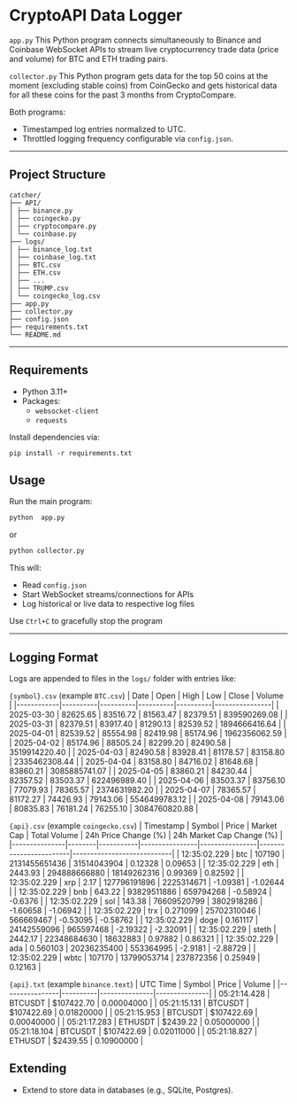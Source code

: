 # CryptoAPI Data Logger
```app.py```
This Python program connects simultaneously to Binance and Coinbase WebSocket APIs to stream live cryptocurrency trade data (price and volume) for BTC and ETH trading pairs. 

```collector.py```
This Python program gets data for the top 50 coins at the moment (excluding stable coins) from CoinGecko and gets historical data for all these coins for the past 3 months from CryptoCompare.

Both programs:
- Timestamped log entries normalized to UTC.
- Throttled logging frequency configurable via `config.json`.

---

## Project Structure
```
catcher/
├── API/
│ ├── binance.py
│ ├── coingecko.py
│ ├── cryptocompare.py
│ └── coinbase.py
├── logs/
│ ├── binance_log.txt
│ ├── coinbase_log.txt
│ ├── BTC.csv
│ ├── ETH.csv
│ ├── ...
│ ├── TRUMP.csv
│ └── coingecko_log.csv
├── app.py
├── collector.py
├── config.json
├── requirements.txt
└── README.md
```
---
## Requirements
- Python 3.11+
- Packages:
	-  `websocket-client`
	- `requests`

Install dependencies via:
```
pip install -r requirements.txt
```

## Usage
Run the main program:
```bash
python  app.py
```
or
```bash
python collector.py
```
This will:
- Read `config.json`
- Start WebSocket streams/connections for APIs
- Log historical or live data to respective log files

Use `Ctrl+C` to gracefully stop the program

---
## Logging Format
Logs are appended to files in the `logs/` folder with entries like:

``
{symbol}.csv
`` (example ``BTC.csv``)
| Date       | Open     | High     | Low      | Close    | Volume         |
|------------|----------|----------|----------|----------|----------------|
| 2025-03-30 | 82625.65 | 83516.72 | 81563.47 | 82379.51 | 839590269.08   |
| 2025-03-31 | 82379.51 | 83917.40 | 81290.13 | 82539.52 | 1894666416.64  |
| 2025-04-01 | 82539.52 | 85554.98 | 82419.98 | 85174.96 | 1962356062.59  |
| 2025-04-02 | 85174.96 | 88505.24 | 82299.20 | 82490.58 | 3519914220.40  |
| 2025-04-03 | 82490.58 | 83928.41 | 81178.57 | 83158.80 | 2335462308.44  |
| 2025-04-04 | 83158.80 | 84716.02 | 81648.68 | 83860.21 | 3085885741.07  |
| 2025-04-05 | 83860.21 | 84230.44 | 82357.52 | 83503.37 | 622496989.40   |
| 2025-04-06 | 83503.37 | 83756.10 | 77079.93 | 78365.57 | 2374631982.20  |
| 2025-04-07 | 78365.57 | 81172.27 | 74426.93 | 79143.06 | 5546499783.12  |
| 2025-04-08 | 79143.06 | 80835.83 | 76181.24 | 76255.10 | 3084760820.88  |

``
{api}.csv
`` (example ``coingecko.csv``)
| Timestamp     | Symbol | Price     | Market Cap     | Total Volume   | 24h Price Change (%) | 24h Market Cap Change (%) |
|---------------|--------|-----------|----------------|----------------|------------------------|----------------------------|
| 12:35:02.229  | btc    | 107190    | 2131455651436  | 31514043904    | 0.12328                | 0.09653                    |
| 12:35:02.229  | eth    | 2443.93   | 294888666880   | 18149262316    | 0.99369                | 0.82592                    |
| 12:35:02.229  | xrp    | 2.17      | 127796191896   | 2225314671     | -1.09381               | -1.02644                   |
| 12:35:02.229  | bnb    | 643.22    | 93829511886    | 659794268      | -0.58924               | -0.6376                    |
| 12:35:02.229  | sol    | 143.38    | 76609520799    | 3802918286     | -1.60658               | -1.06942                   |
| 12:35:02.229  | trx    | 0.271099  | 25702310046    | 566669467      | -0.53095               | -0.58762                   |
| 12:35:02.229  | doge   | 0.161117  | 24142559096    | 965597468      | -2.19322               | -2.32091                   |
| 12:35:02.229  | steth  | 2442.17   | 22348684630    | 18632883       | 0.97882                | 0.86321                    |
| 12:35:02.229  | ada    | 0.560103  | 20236235400    | 553364995      | -2.9181                | -2.88729                   |
| 12:35:02.229  | wbtc   | 107170    | 13799053714    | 237872356      | 0.25949                | 0.12163                    |

``
{api}.txt
`` (example ``binance.text``)
| UTC Time       | Symbol   | Price         | Volume        |
|----------------|----------|---------------|---------------|
| 05:21:14.428   | BTCUSDT  | $107422.70    | 0.00004000    |
| 05:21:15.131   | BTCUSDT  | $107422.69    | 0.01820000    |
| 05:21:15.953   | BTCUSDT  | $107422.69    | 0.00040000    |
| 05:21:17.283   | ETHUSDT  | $2439.22      | 0.05000000    |
| 05:21:18.104   | BTCUSDT  | $107422.69    | 0.02011000    |
| 05:21:18.827   | ETHUSDT  | $2439.55      | 0.10900000    |

## Extending
- Extend to store data in databases (e.g., SQLite, Postgres).
